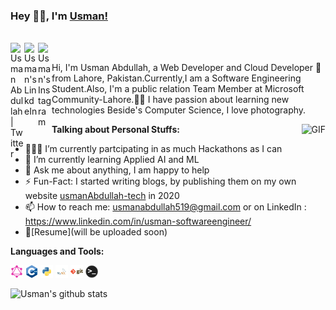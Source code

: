 ### Hey 👋🏽, I'm [Usman!](https://usmanabdullah-tech.github.io/)

<br/>


<a href="https://twitter.com/U4974">
<img align="left" alt="Usman Abdullah | Twitter" width="22px" src="https://cdn.jsdelivr.net/npm/simple-icons@v3/icons/twitter.svg" />
</a>
<a href="https://www.linkedin.com/in/usman-softwareengineer/">
<img align="left" alt="Usman's LinkdeIn" width="22px" src="https://cdn.jsdelivr.net/npm/simple-icons@v3/icons/linkedin.svg" />
</a>
<a href="https://www.instagram.com/usman_abdullah_ua/">
<img align="left" alt="Usman's Instagram" width="22px" src="https://cdn.jsdelivr.net/npm/simple-icons@v3/icons/instagram.svg" />
</a>


<br>

Hi, I'm Usman Abdullah, a Web Developer and Cloud Developer 🚀 from Lahore, Pakistan.Currently,I am a Software Engineering Student.Also, I'm a public relation Team Member at Microsoft Community-Lahore.🙍🏽‍ 
I have passion about learning new technologies 
Beside's Computer Science, I love photography.

<img align="right" alt="GIF" src="https://media.giphy.com/media/836HiJc7pgzy8iNXCn/giphy.gif" />

**Talking about Personal Stuffs:**

- 👨🏽‍💻 I’m currently partcipating in as much Hackathons as I can
- 🌱 I’m currently learning Applied AI and ML
- 💬 Ask me about anything, I am happy to help
- ⚡️ Fun-Fact: I started writing blogs, by publishing them on my own website [usmanAbdullah-tech](https://usmanabdullah-tech.github.io/) in 2020
- 📫 How to reach me: usmanabdullah519@gmail.com or on LinkedIn : https://www.linkedin.com/in/usman-softwareengineer/
- 📝[Resume](will be uploaded soon)

**Languages and Tools:**

<code><img height="20" src="https://raw.githubusercontent.com/github/explore/5c058a388828bb5fde0bcafd4bc867b5bb3f26f3/topics/graphql/graphql.png"></code>
<code><img height="20" src="https://raw.githubusercontent.com/github/explore/80688e429a7d4ef2fca1e82350fe8e3517d3494d/topics/cpp/cpp.png"></code>
<code><img height="20" src="https://raw.githubusercontent.com/github/explore/80688e429a7d4ef2fca1e82350fe8e3517d3494d/topics/python/python.png"></code>
<code><img height="20" src="https://raw.githubusercontent.com/github/explore/80688e429a7d4ef2fca1e82350fe8e3517d3494d/topics/mysql/mysql.png"></code>
<code><img height="20" src="https://raw.githubusercontent.com/github/explore/80688e429a7d4ef2fca1e82350fe8e3517d3494d/topics/git/git.png"></code>
<code><img height="20" src="https://raw.githubusercontent.com/github/explore/80688e429a7d4ef2fca1e82350fe8e3517d3494d/topics/terminal/terminal.png"></code>

![Usman's github stats](https://github-readme-stats.vercel.app/api?username=usmanAbdullah-tech&show_icons=true&hide_border=true)
